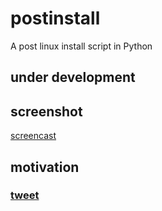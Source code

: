 # postinstall
A post linux install script in Python

## under development

## screenshot
[screencast](assets/screencast.gif)


## motivation
### [tweet](https://twitter.com/neelabalan/status/1307012865992269824?s=20)
